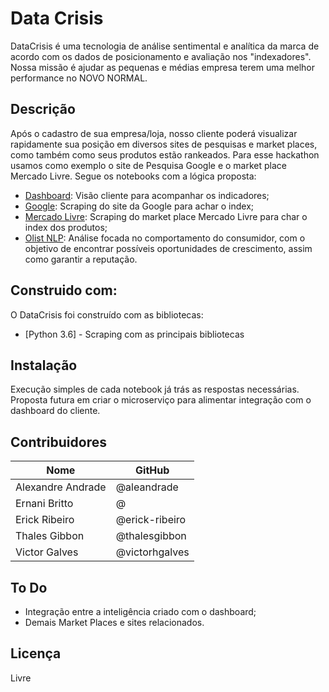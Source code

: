 # Data Crisis

DataCrisis é uma tecnologia de análise sentimental e analítica da marca de acordo com os dados de posicionamento e avaliação nos "indexadores". Nossa missão é ajudar as pequenas e médias empresa terem uma melhor performance no NOVO NORMAL.


## Descrição

Após o cadastro de sua empresa/loja, nosso cliente poderá visualizar rapidamente sua posição em diversos sites de pesquisas e market places, como também como seus produtos estão rankeados. Para esse hackathon usamos como exemplo o site de Pesquisa Google e o market place Mercado Livre. Segue os notebooks com a lógica proposta:

  - [Dashboard](http://datachallenge.erickribeiro.me/): Visão cliente para acompanhar os indicadores;
  - [Google](https://github.com/thalesgibbon/data_challenge_santander/blob/master/Google.ipynb): Scraping do site da Google para achar o index;
  - [Mercado Livre](https://github.com/thalesgibbon/data_challenge_santander/blob/master/MercadoLivre.ipynb): Scraping do market place Mercado Livre para char o index dos produtos;
  - [Olist NLP](https://github.com/thalesgibbon/data_challenge_santander/blob/master/Data_Challenge_NLP.ipynb): Análise focada no comportamento do consumidor, com o objetivo de encontrar possíveis oportunidades de crescimento, assim como garantir a reputação.
  
## Construido com:

O DataCrisis foi construído com as bibliotecas:

* [Python 3.6] - Scraping com as principais bibliotecas

## Instalação

Execução simples de cada notebook já trás as respostas necessárias. Proposta futura em criar o microserviço para alimentar integração com o dashboard do cliente.

## Contribuidores

| Nome | GitHub 
|---|---|
| Alexandre Andrade | @aleandrade |
| Ernani Britto | @ |
| Erick Ribeiro  | @erick-ribeiro |
| Thales Gibbon | @thalesgibbon |
| Victor Galves  | @victorhgalves  |

## To Do

 - Integração entre a inteligência criado com o dashboard;
 - Demais Market Places e sites relacionados.

## Licença

Livre

